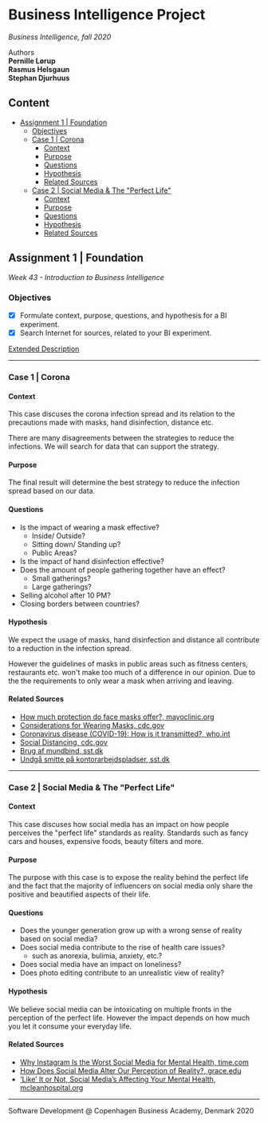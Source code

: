   
  
  
  
  
#  Business Intelligence Project
  
  
_Business Intelligence, fall 2020_
  
Authors  
**Pernille Lørup**  
**Rasmus Helsgaun**  
**Stephan Djurhuus**
  
##  Content
  
  
- [Assignment 1 | Foundation](/#assignment-1-foundation )
  - [Objectives](/#objectives )
  - [Case 1 | Corona](/#case-1-corona )
    - [Context](/#context )
    - [Purpose](/#purpose )
    - [Questions](/#questions )
    - [Hypothesis](/#hypothesis )
    - [Related Sources](/#related-sources )
  - [Case 2 | Social Media & The "Perfect Life"](/#case-2-social-media-the-perfect-life )
    - [Context](/#context-1 )
    - [Purpose](/#purpose-1 )
    - [Questions](/#questions-1 )
    - [Hypothesis](/#hypothesis-1 )
    - [Related Sources](/#related-sources-1 )
  
##  Assignment 1 | Foundation
  
  
_Week 43 - Introduction to Business Intelligence_
  
###  Objectives
  
  
-   [x] Formulate context, purpose, questions, and hypothesis for a BI experiment.
-   [x] Search Internet for sources, related to your BI experiment.
  
[Extended Description](https://datsoftlyngby.github.io/soft2020fall/resources/d1b9dbf5-Assignment1.pdf )
  
---
  
###  Case 1 | Corona
  
  
####  Context
  
  
This case discuses the corona infection spread and its relation to the precautions made with masks, hand disinfection, distance etc.
  
There are many disagreements between the strategies to reduce the infections. We will search for data that can support the strategy.
  
####  Purpose
  
  
The final result will determine the best strategy to reduce the infection spread based on our data.
  
####  Questions
  
  
-   Is the impact of wearing a mask effective?
    -   Inside/ Outside?
    -   Sitting down/ Standing up?
    -   Public Areas?
-   Is the impact of hand disinfection effective?
-   Does the amount of people gathering together have an effect?
    -   Small gatherings?
    -   Large gatherings?
-   Selling alcohol after 10 PM?
-   Closing borders between countries?
  
####  Hypothesis
  
  
We expect the usage of masks, hand disinfection and distance all contribute to a reduction in the infection spread.
  
However the guidelines of masks in public areas such as fitness centers, restaurants etc. won't make too much of a difference in our opinion. Due to the the requirements to only wear a mask when arriving and leaving.
  
####  Related Sources
  
  
-   [How much protection do face masks offer?, mayoclinic.org](https://www.mayoclinic.org/diseases-conditions/coronavirus/in-depth/coronavirus-mask/art-20485449 )
-   [Considerations for Wearing Masks, cdc.gov](https://www.cdc.gov/coronavirus/2019-ncov/prevent-getting-sick/cloth-face-cover-guidance.html )
-   [Coronavirus disease (COVID-19): How is it transmitted?, who.int](https://www.who.int/emergencies/diseases/novel-coronavirus-2019/question-and-answers-hub/q-a-detail/q-a-how-is-covid-19-transmitted?gclid=Cj0KCQjwit_8BRCoARIsAIx3Rj4IbNIOS5GNSIbXtZrl5dbsuPjud2LR1egJv3YAlcYCwKoCWhRcBp8aAgHLEALw_wcB )
-   [Social Distancing, cdc.gov](https://www.cdc.gov/coronavirus/2019-ncov/prevent-getting-sick/social-distancing.html )
-   [Brug af mundbind, sst.dk](https://www.sst.dk/-/media/Udgivelser/2020/Corona/Mundbind/Gode_raad_Mundbind.ashx?la=da&hash=9E31A6505100B33E3013BA5C5689FB5CC98A8D09 )
-   [Undgå smitte på kontorarbejdspladser, sst.dk](https://www.sst.dk/-/media/Udgivelser/2020/Corona/Informationsmateriale/Nudging/21079_SST_Manual-kontor.ashx?la=da&hash=380F0671AD0CBCE48D8F50CD70B7145AAAFECC9E )
  
---
  
###  Case 2 | Social Media & The "Perfect Life"
  
  
####  Context
  
  
This case discuses how social media has an impact on how people perceives the "perfect life" standards as reality. Standards such as fancy cars and houses, expensive foods, beauty filters and more.
  
####  Purpose
  
  
The purpose with this case is to expose the reality behind the perfect life and the fact that the majority of influencers on social media only share the positive and beautified aspects of their life.
  
####  Questions
  
  
-   Does the younger generation grow up with a wrong sense of reality based on social media?
-   Does social media contribute to the rise of health care issues?
    -   such as anorexia, bulimia, anxiety, etc.?
-   Does social media have an impact on loneliness?
-   Does photo editing contribute to an unrealistic view of reality?
  
####  Hypothesis
  
  
We believe social media can be intoxicating on multiple fronts in the perception of the perfect life. However the impact depends on how much you let it consume your everyday life.
  
####  Related Sources
  
  
-   [Why Instagram Is the Worst Social Media for Mental Health, time.com](https://time.com/4793331/instagram-social-media-mental-health/ )
-   [How Does Social Media Alter Our Perception of Reality?, grace.edu](https://www.grace.edu/social-media-vs-reality/ )
-   [‘Like’ It or Not, Social Media’s Affecting Your Mental Health, mcleanhospital.org](https://www.mcleanhospital.org/news/it-or-not-social-medias-affecting-your-mental-health )
  
  
---
  
Software Development @ Copenhagen Business Academy, Denmark 2020
  